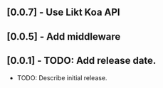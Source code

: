 ## [0.0.7] - Use Likt Koa API

## [0.0.5] - Add middleware

## [0.0.1] - TODO: Add release date.

- TODO: Describe initial release.

